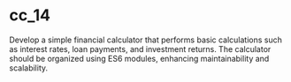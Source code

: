 # cc_14
 Develop a simple financial calculator that performs basic calculations such as interest rates, loan payments, and investment returns. The calculator should be organized using ES6 modules, enhancing maintainability and scalability.
